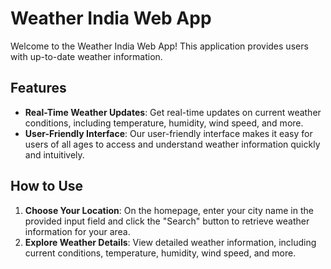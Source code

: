 # Weather India Web App

Welcome to the Weather India Web App! This application provides users with up-to-date weather information.
## Features

-   **Real-Time Weather Updates**: Get real-time updates on current weather conditions, including temperature, humidity, wind speed, and more.
- **User-Friendly Interface**: Our user-friendly interface makes it easy for users of all ages to access and understand weather information quickly and intuitively.

## How to Use

1.  **Choose Your Location**: On the homepage, enter your city name in the provided input field and click the "Search" button to retrieve weather information for your area.
2.  **Explore Weather Details**: View detailed weather information, including current conditions, temperature, humidity, wind speed, and more.
